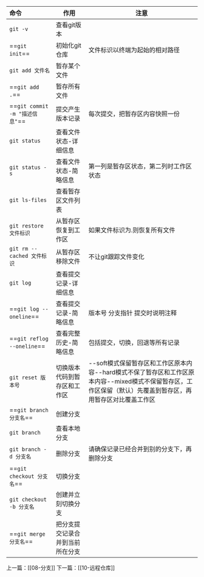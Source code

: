 
| 命令                         | 作用               | 注意                                                                                       |
| :------------------------- | ---------------- | ---------------------------------------------------------------------------------------- |
| `git -v`                   | 查看git版本          |                                                                                          |
| ==`git init`==             | 初始化git仓库         | 文件标识以终端为起始的相对路径                                                                          |
| `git add 文件名`              | 暂存某个文件           |                                                                                          |
| ==`git add .`==            | 暂存所有文件           |                                                                                          |
| ==`git commit -m "描述信息"`== | 提交产生版本记录         | 每次提交，把暂存区内容快照一份                                                                          |
| `git status`               | 查看文件状态-详细信息      |                                                                                          |
| `git status -s`            | 查看文件状态-简略信息      | 第一列是暂存区状态，第二列时工作区状态                                                                      |
| `git ls-files`             | 查看暂存区文件列表        |                                                                                          |
| `git restore 文件标识`         | 从暂存区恢复到工作区       | 如果文件标识为.则恢复所有文件                                                                          |
| `git rm --cached 文件标识`     | 从暂存区移除文件         | 不让git跟踪文件变化                                                                              |
| `git log`                  | 查看提交记录-详细信息      |                                                                                          |
| ==`git log --oneline`==    | 查看提交记录-简略信息      | 版本号 分支指针 提交时说明注释                                                                         |
| ==`git reflog --oneline`== | 查看完整历史-简略信息      | 包括提交，切换，回退等所有记录                                                                          |
| `git reset 版本号`            | 切换版本代码到暂存区和工作区   | --soft模式保留暂存区和工作区原本内容--hard模式不保了暂存区和工作区原本内容--mixed模式不保留暂存区，工作区保留（默认）先覆盖到暂存区，再用暂存区对比覆盖工作区 |
| ==`git branch 分支名`==       | 创建分支             |                                                                                          |
| `git branch `              | 查看本地分支           |                                                                                          |
| `git branch -d 分支名`        | 删除分支             | 请确保记录已经合并到别的分支下，再删除分支                                                                    |
| ==`git checkout 分支名`==     | 切换分支             |                                                                                          |
| `git checkout -b 分支名`      | 创建并立刻切换分支        |                                                                                          |
| ==`git merge 分支名`==        | 把分支提交记录合并到当前所在分支 |                                                                                          |


上一篇：[[08-分支]]
下一篇：[[10-远程仓库]]